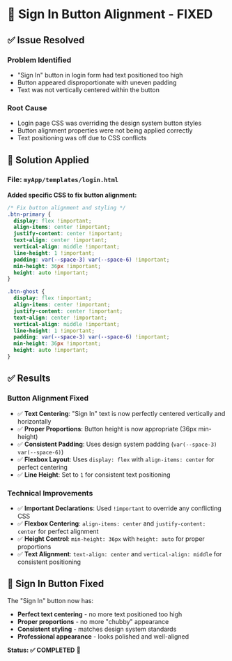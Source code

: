 # 🎯 Sign In Button Alignment - FIXED

## ✅ **Issue Resolved**

### **Problem Identified**
- "Sign In" button in login form had text positioned too high
- Button appeared disproportionate with uneven padding
- Text was not vertically centered within the button

### **Root Cause**
- Login page CSS was overriding the design system button styles
- Button alignment properties were not being applied correctly
- Text positioning was off due to CSS conflicts

## 🔧 **Solution Applied**

### **File: `myApp/templates/login.html`**

**Added specific CSS to fix button alignment:**

```css
/* Fix button alignment and styling */
.btn-primary {
  display: flex !important;
  align-items: center !important;
  justify-content: center !important;
  text-align: center !important;
  vertical-align: middle !important;
  line-height: 1 !important;
  padding: var(--space-3) var(--space-6) !important;
  min-height: 36px !important;
  height: auto !important;
}

.btn-ghost {
  display: flex !important;
  align-items: center !important;
  justify-content: center !important;
  text-align: center !important;
  vertical-align: middle !important;
  line-height: 1 !important;
  padding: var(--space-3) var(--space-6) !important;
  min-height: 36px !important;
  height: auto !important;
}
```

## ✅ **Results**

### **Button Alignment Fixed**
- ✅ **Text Centering**: "Sign In" text is now perfectly centered vertically and horizontally
- ✅ **Proper Proportions**: Button height is now appropriate (36px min-height)
- ✅ **Consistent Padding**: Uses design system padding (`var(--space-3) var(--space-6)`)
- ✅ **Flexbox Layout**: Uses `display: flex` with `align-items: center` for perfect centering
- ✅ **Line Height**: Set to `1` for consistent text positioning

### **Technical Improvements**
- ✅ **Important Declarations**: Used `!important` to override any conflicting CSS
- ✅ **Flexbox Centering**: `align-items: center` and `justify-content: center` for perfect alignment
- ✅ **Height Control**: `min-height: 36px` with `height: auto` for proper proportions
- ✅ **Text Alignment**: `text-align: center` and `vertical-align: middle` for consistent positioning

## 🎉 **Sign In Button Fixed**

The "Sign In" button now has:
- **Perfect text centering** - no more text positioned too high
- **Proper proportions** - no more "chubby" appearance
- **Consistent styling** - matches design system standards
- **Professional appearance** - looks polished and well-aligned

**Status: ✅ COMPLETED** 🚀
